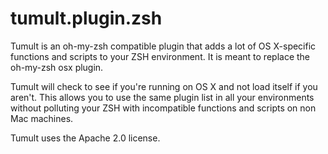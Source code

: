# tumult.plugin.zsh

Tumult is an oh-my-zsh compatible plugin that adds a lot of OS X-specific functions and scripts to your ZSH environment. It is meant to replace the oh-my-zsh osx plugin.

Tumult will check to see if you're running on OS X and not load itself if you aren't. This allows you to use the same plugin list in all your environments without polluting your ZSH with incompatible functions and scripts on non Mac machines.

Tumult uses the Apache 2.0 license.
